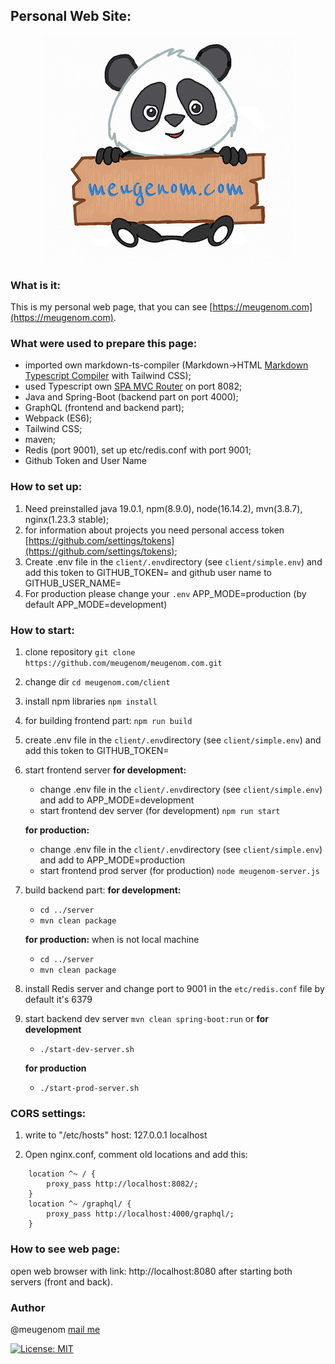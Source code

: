 ## Personal Web Site:

<center>
	<img alt="" src="./assets/panda-meugenom.png"/>
</center>

### What is it:

This is my personal web page, that you can see [https://meugenom.com](https://meugenom.com).

### What were used to prepare this page:

- imported own markdown-ts-compiler (Markdown->HTML [Markdown Typescript Compiler](https://github.com/meugenom/markdown-ts-compiler) with Tailwind CSS);
- used Typescript own [SPA MVC Router](https://github.com/meugenom/spa-mvc-router) on port 8082;
- Java and Spring-Boot (backend part on port 4000);
- GraphQL (frontend and backend part);
- Webpack (ES6);
- Tailwind CSS;
- maven;
- Redis (port 9001), set up  etc/redis.conf with port 9001;
- Github Token and User Name

### How to set up:

1. Need preinstalled java 19.0.1, npm(8.9.0), node(16.14.2), mvn(3.8.7), nginx(1.23.3 stable);
2. for information about projects you need  personal access token [https://github.com/settings/tokens](https://github.com/settings/tokens);
3. Create .env file in the `client/.env`directory (see `client/simple.env`)  and add this token to GITHUB_TOKEN= and github user name to GITHUB_USER_NAME=
4. For production please change your `.env` APP_MODE=production (by default APP_MODE=development)

### How to start:

1. clone repository 
`git clone https://github.com/meugenom/meugenom.com.git`

2. change dir
`cd meugenom.com/client`

3. install npm libraries
`npm install`

4. for building frontend part:
`npm run build`

5. create .env file in the `client/.env`directory (see `client/simple.env`)  and add this token to GITHUB_TOKEN=

6. start frontend server
	**for development:**	
	- change .env file in the `client/.env`directory (see `client/simple.env`)  and add to APP_MODE=development
	- start frontend dev server (for development)
	`npm run start`

	**for production:**	
	- change .env file in the `client/.env`directory (see `client/simple.env`)  and add to APP_MODE=production
	- start frontend prod server (for production)
	`node meugenom-server.js`

7. build backend part:
	**for development:**	
	- `cd ../server`
	- `mvn clean package`

	**for production:** when is not local machine
	- `cd ../server`	
	- `mvn clean package`


8. install Redis server and change port to 9001 in the `etc/redis.conf` file by default it's 6379

9. start backend dev server `mvn clean spring-boot:run`
	or
	**for development**
	- `./start-dev-server.sh`

	**for production**
	- `./start-prod-server.sh`

### CORS settings:
1. write to  "/etc/hosts" host:
127.0.0.1 localhost

2. Open nginx.conf, comment old locations and add this:

```
	location ^~ / {
		proxy_pass http://localhost:8082/;
	}
	location ^~ /graphql/ {
		proxy_pass http://localhost:4000/graphql/; 
	}
```

### How to see web page:

open web browser with link:  http://localhost:8080 after starting both servers (front and back).

### Author 
@meugenom [mail me](mailto:hallo@meugenom.com?subject=Github%20source%20question&amp;body=Hello%20Eugen,%0D%0A%0D%0Ahier%20is%20your%20message)

[![License: MIT](https://img.shields.io/badge/License-MIT-green.svg)](https://opensource.org/licenses/MIT)
